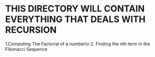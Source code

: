 # THIS DIRECTORY WILL CONTAIN EVERYTHING THAT DEALS WITH RECURSION

1.Computing The Factorial of a number\n
2. Finding the nth term in the Fibonacci Sequence
